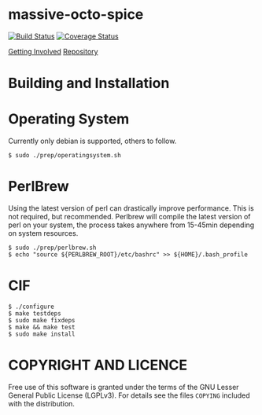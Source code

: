 massive-octo-spice
==
[![Build Status](https://travis-ci.org/csirtgadgets/massive-octo-spice.png?branch=master)](https://travis-ci.org/csirtgadgets/massive-octo-spice) [![Coverage Status](https://coveralls.io/repos/csirtgadgets/massive-octo-spice/badge.png?branch=master)](https://coveralls.io/r/csirtgadgets/massive-octo-spice?branch=master)

[Getting Involved](http://csirtgadgets.org/contribute)
[Repository](https://github.com/csirtgadgets/massive-octo-spice)

Building and Installation
===
Operating System
====
Currently only debian is supported, others to follow.
```
$ sudo ./prep/operatingsystem.sh
```

PerlBrew
====
Using the latest version of perl can drastically improve performance. This is not required, but recommended. Perlbrew will compile the latest version of perl on your system, the process takes anywhere from 15-45min depending on system resources.
```
$ sudo ./prep/perlbrew.sh
$ echo "source ${PERLBREW_ROOT}/etc/bashrc" >> ${HOME}/.bash_profile
```

CIF
====
```
$ ./configure
$ make testdeps
$ sudo make fixdeps
$ make && make test
$ sudo make install
```

COPYRIGHT AND LICENCE
===

Free use of this software is granted under the terms of the GNU Lesser General
Public License (LGPLv3). For details see the files `COPYING` included with the
distribution.
